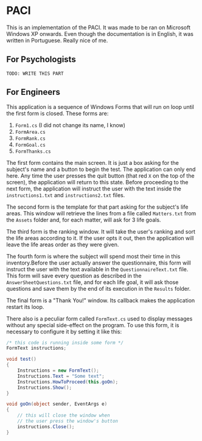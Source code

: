 PACI
====

This is an implementation of the PACI. It was made to be ran on Microsoft Windows XP onwards. Even though the documentation is in English, it was written in Portuguese. Really nice of me.


For Psychologists
-----------------

`TODO: WRITE THIS PART`

For Engineers
-------------

This application is a sequence of Windows Forms that will run on loop until the first form is closed. These forms are:

1. `Form1.cs` (I did not change its name, I know)
2. `FormArea.cs`
3. `FormRank.cs`
4. `FormGoal.cs`
5. `FormThanks.cs`

The first form contains the main screen. It is just a box asking for the subject's name and a button to begin the test. The application can only end here. Any time the user presses the quit button (that red `X` on the top of the screen), the application will return to this state. Before proceeding to the next form, the application will instruct the user with the text inside the `instructions1.txt` and `instructions2.txt` files.

The second form is the template for that part asking for the subject's life areas. This window will retrieve the lines from a file called `Matters.txt` from the `Assets` folder and, for each matter, will ask for 3 life goals.

The third form is the ranking window. It will take the user's ranking and sort the life areas according to it. If the user opts it out, then the application will leave the life areas order as they were given.

The fourth form is where the subject will spend most their time in this inventory.Before the user actually answer the questionnaire, this form will instruct the user with the text available in the `QuestionnaireText.txt` file. This form will save every question as described in the `AnswerSheetQuestions.txt` file, and for each life goal, it will ask those questions and save them by the end of its execution in the `Results` folder.

The final form is a "Thank You!" window. Its callback makes the application restart its loop.

There also is a peculiar form called `FormText.cs` used to display messages without any special side-effect on the program. To use this form, it is necessary to configure it by setting it like this:

``` C#
/* this code is running inside some form */
FormText instructions;

void test()
{
	Instructions = new FormText();
	Instructions.Text = "Some text";
	Instructions.HowToProceed(this.goOn);
	Instructions.Show();
}

void goOn(object sender, EventArgs e)
{
	// this will close the window when
	// the user press the window's button
	instructions.Close();
}
```
